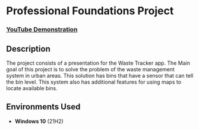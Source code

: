<h1>Professional Foundations Project</h1>

 ### [YouTube Demonstration](https://youtu.be/zQ6ProfawA0?si=ZpDH0s_xlcUoT0oa)

<h2>Description</h2>
The project consists of a presentation for the Waste Tracker app. The Main goal of this project is to solve the problem of the waste management system in urban areas. This solution has bins that have a sensor that can tell the bin level. This system also has additional features for using maps to locate available bins.
<br />
<h2>Environments Used </h2>

- <b>Windows 10</b> (21H2)



<!--
 ```diff
- text in red
+ text in green
! text in orange
# text in gray
@@ text in purple (and bold)@@
```
--!>
